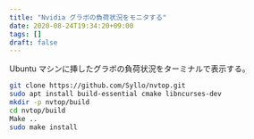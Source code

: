 ```yaml
---
title: "Nvidia グラボの負荷状況をモニタする"
date: 2020-08-24T19:34:20+09:00
tags: []
draft: false
---
```


Ubuntu マシンに挿したグラボの負荷状況をターミナルで表示する。

```bash
git clone https://github.com/Syllo/nvtop.git
sudo apt install build-essential cmake libncurses-dev
mkdir -p nvtop/build
cd nvtop/build
Make ..
sudo make install
```
